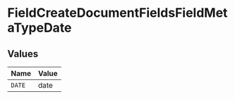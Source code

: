 # FieldCreateDocumentFieldsFieldMetaTypeDate


## Values

| Name   | Value  |
| ------ | ------ |
| `DATE` | date   |